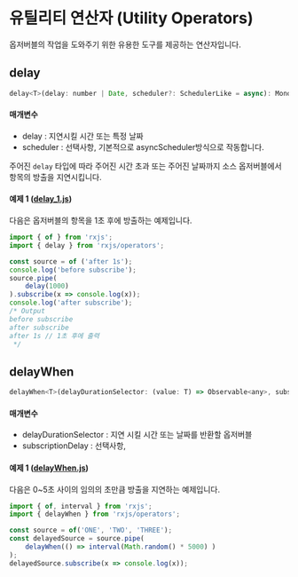 # 유틸리티 연산자 (Utility Operators)
옵저버블의 작업을 도와주기 위한 유용한 도구를 제공하는 연산자입니다.

## delay
```javascript
delay<T>(delay: number | Date, scheduler?: SchedulerLike = async): MonoTypeOperatorFunction<T>
```
#### 매개변수
* delay : 지연시킬 시간 또는 특정 날짜
* scheduler : 선택사항, 기본적으로 asyncScheduler방식으로 작동합니다.

주어진 <code>delay</code> 타입에 따라 주어진 시간 초과 또는 주어진 날짜까지 소스 옵저버블에서 항목의 방출을 지연시킵니다.

#### 예제 1 ([delay_1.js](./delay_1.js))
다음은 옵저버블의 항목을 1초 후에 방출하는 예제입니다.
```javascript
import { of } from 'rxjs';
import { delay } from 'rxjs/operators';

const source = of ('after 1s');
console.log('before subscribe');
source.pipe(
    delay(1000)
).subscribe(x => console.log(x));
console.log('after subscribe');
/* Output
before subscribe
after subscribe
after 1s // 1초 후에 출력
 */
```

## delayWhen
```javascript
delayWhen<T>(delayDurationSelector: (value: T) => Observable<any>, subscriptionDelay?: Observable<any>): MonoTypeOperatorFunction<T>
```
#### 매개변수
* delayDurationSelector : 지연 시킬 시간 또는 날짜를 반환할 옵저버블
* subscriptionDelay : 선택사항,

#### 예제 1 ([delayWhen.js](./delayWhen))
다음은 0~5초 사이의 임의의 초만큼 방출을 지연하는 예제입니다.
```javascript
import { of, interval } from 'rxjs';
import { delayWhen } from 'rxjs/operators';

const source = of('ONE', 'TWO', 'THREE');
const delayedSource = source.pipe(
    delayWhen(() => interval(Math.random() * 5000) )
);
delayedSource.subscribe(x => console.log(x));
```

